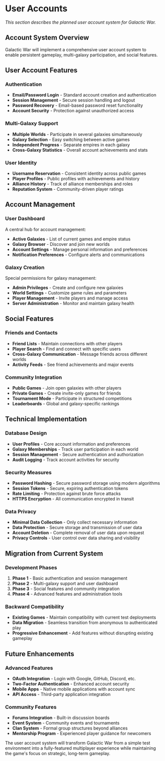 # User Accounts

_This section describes the planned user account system for Galactic War._

## Account System Overview

Galactic War will implement a comprehensive user account system to enable persistent gameplay, multi-galaxy participation, and social features.

## User Account Features

### Authentication

- **Email/Password Login** - Standard account creation and authentication
- **Session Management** - Secure session handling and logout
- **Password Recovery** - Email-based password reset functionality
- **Account Security** - Protection against unauthorized access

### Multi-Galaxy Support

- **Multiple Worlds** - Participate in several galaxies simultaneously
- **Galaxy Selection** - Easy switching between active games
- **Independent Progress** - Separate empires in each galaxy
- **Cross-Galaxy Statistics** - Overall account achievements and stats

### User Identity

- **Username Reservation** - Consistent identity across public games
- **Player Profiles** - Public profiles with achievements and history
- **Alliance History** - Track of alliance memberships and roles
- **Reputation System** - Community-driven player ratings

## Account Management

### User Dashboard

A central hub for account management:

- **Active Galaxies** - List of current games and empire status
- **Galaxy Browser** - Discover and join new worlds
- **Account Settings** - Manage personal information and preferences
- **Notification Preferences** - Configure alerts and communications

### Galaxy Creation

Special permissions for galaxy management:

- **Admin Privileges** - Create and configure new galaxies
- **World Settings** - Customize game rules and parameters
- **Player Management** - Invite players and manage access
- **Server Administration** - Monitor and maintain galaxy health

## Social Features

### Friends and Contacts

- **Friend Lists** - Maintain connections with other players
- **Player Search** - Find and connect with specific users
- **Cross-Galaxy Communication** - Message friends across different worlds
- **Activity Feeds** - See friend achievements and major events

### Community Integration

- **Public Games** - Join open galaxies with other players
- **Private Games** - Create invite-only games for friends
- **Tournament Mode** - Participate in structured competitions
- **Leaderboards** - Global and galaxy-specific rankings

## Technical Implementation

### Database Design

- **User Profiles** - Core account information and preferences
- **Galaxy Memberships** - Track user participation in each world
- **Session Management** - Secure authentication and authorization
- **Audit Logging** - Track account activities for security

### Security Measures

- **Password Hashing** - Secure password storage using modern algorithms
- **Session Tokens** - Secure, expiring authentication tokens
- **Rate Limiting** - Protection against brute force attacks
- **HTTPS Encryption** - All communication encrypted in transit

### Data Privacy

- **Minimal Data Collection** - Only collect necessary information
- **Data Protection** - Secure storage and transmission of user data
- **Account Deletion** - Complete removal of user data upon request
- **Privacy Controls** - User control over data sharing and visibility

## Migration from Current System

### Development Phases

1. **Phase 1** - Basic authentication and session management
2. **Phase 2** - Multi-galaxy support and user dashboard
3. **Phase 3** - Social features and community integration
4. **Phase 4** - Advanced features and administration tools

### Backward Compatibility

- **Existing Games** - Maintain compatibility with current test deployments
- **Data Migration** - Seamless transition from anonymous to authenticated play
- **Progressive Enhancement** - Add features without disrupting existing gameplay

## Future Enhancements

### Advanced Features

- **OAuth Integration** - Login with Google, GitHub, Discord, etc.
- **Two-Factor Authentication** - Enhanced account security
- **Mobile Apps** - Native mobile applications with account sync
- **API Access** - Third-party application integration

### Community Features

- **Forums Integration** - Built-in discussion boards
- **Event System** - Community events and tournaments
- **Clan System** - Formal group structures beyond alliances
- **Mentorship Program** - Experienced player guidance for newcomers

The user account system will transform Galactic War from a simple test environment into a fully-featured multiplayer experience while maintaining the game's focus on strategic, long-term gameplay.
